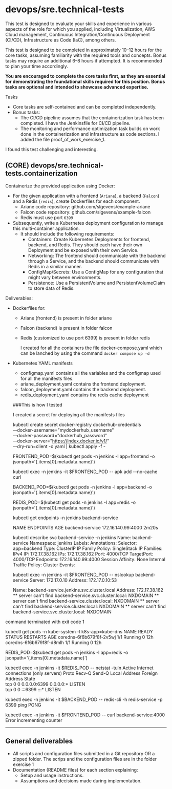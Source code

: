 # devops/sre.technical-tests

This test is designed to evaluate your skills and experience in various aspects of the role for which you applied, including Virtualization, AWS Cloud management, Continuous Integration/Continuous Deployment (CI/CD), Infrastructure as Code (IaC), among others.

This test is designed to be completed in approximately 10–12 hours for the core tasks, assuming familiarity with the required tools and concepts. 
Bonus tasks may require an additional 6–8 hours if attempted. It is recommended to plan your time accordingly.

__You are encouraged to complete the core tasks first, as they are essential for demonstrating the foundational skills required for this position. Bonus tasks are optional and intended to showcase advanced expertise.__

Tasks

  - Core tasks are self-contained and can be completed independently.
  - Bonus tasks:
    - The CI/CD pipeline assumes that the containerization task has been completed.
      I have the Jenkinsfile for CI/CD pipeline. 
    - The monitoring and performance optimization task builds on work done in the containerization and infrastructure as code sections.
      I added the file proof_of_work_exercise_1.
   
     
I found this test challenging and interesting. 

## (CORE) devops/sre.technical-tests.containerization

Containerize the provided application using Docker:
  - For the given application with a frontend (`Ariane`), a backend (`Falcon`) and a Redis (`redis`), create Dockerfiles for each component.
    - Ariane code repository: github.com/slgevens/example-ariane
    - Falcon code repository: github.com/slgevens/example-falcon
    - Redis must use port `6399`
  - Subsequently, write a Kubernetes deployment configuration to manage this multi-container application. 
    - It should include the following requirements:
        - Containers: Create Kubernetes Deployments for frontend, backend, and Redis. They should each have their own Deployment and be exposed with their own Service.
        - Networking: The frontend should communicate with the backend through a Service, and the backend should communicate with Redis in a similar manner.
        - ConfigMap/Secrets: Use a ConfigMap for any configuration that might vary between environments.
        - Persistence: Use a PersistentVolume and PersistentVolumeClaim to store data of Redis.

Deliverables:

- Dockerfiles for:
  - Ariane (frontend) is present in folder ariane
  - Falcon (backend) is present in folder falcon
  - Redis (customized to use port 6399) is present in folder redis

    I created for all the containers the file docker-compose.yaml which can be lanched by using the command `docker compose up -d` 

- Kubernetes YAML manifests

  - configmap.yaml contains all the variables and the configmap used for all the manifests files.
  - ariane_deployment.yaml contains the frontend deployment.
  - falcon_deployment.yaml contains the backend deployment.
  - redis_deployment.yaml contains the redis cache deployment

  ###This is how I tested

  I created a secret for deploying all the manifests files

  kubectl create secret docker-registry dockerhub-credentials \
    --docker-username="mydockerhub_username" \
    --docker-password="dockerhub_password" \
    --docker-server="https://index.docker.io/v1/" \
    --dry-run=client -o yaml | kubectl apply -f -
 

  FRONTEND_POD=$(kubectl get pods -n jenkins -l app=frontend -o jsonpath='{.items[0].metadata.name}')

  kubectl exec -n jenkins -it $FRONTEND_POD -- apk add --no-cache curl

  BACKEND_POD=$(kubectl get pods -n jenkins -l app=backend -o jsonpath='{.items[0].metadata.name}')

  REDIS_POD=$(kubectl get pods -n jenkins -l app=redis -o jsonpath='{.items[0].metadata.name}')

  kubectl get endpoints -n jenkins backend-service

  NAME              ENDPOINTS            AGE
  backend-service   172.16.140.99:4000   2m20s

  kubectl describe svc backend-service -n jenkins
  Name:                     backend-service
  Namespace:                jenkins
  Labels:                   <none>
  Annotations:              <none>
  Selector:                 app=backend
  Type:                     ClusterIP
  IP Family Policy:         SingleStack
  IP Families:              IPv4
  IP:                       172.17.38.162
  IPs:                      172.17.38.162
  Port:                     <unset>  4000/TCP
  TargetPort:               4000/TCP
  Endpoints:                172.16.140.99:4000
  Session Affinity:         None
  Internal Traffic Policy:  Cluster
  Events:                   <none>

  kubectl exec -n jenkins -it $FRONTEND_POD -- nslookup backend-service
  Server:		172.17.0.10
  Address:	172.17.0.10:53

  Name:	backend-service.jenkins.svc.cluster.local
  Address: 172.17.38.162
** server can't find backend-service.svc.cluster.local: NXDOMAIN
** server can't find backend-service.cluster.local: NXDOMAIN
** server can't find backend-service.cluster.local: NXDOMAIN
** server can't find backend-service.svc.cluster.local: NXDOMAIN

command terminated with exit code 1

  kubectl get pods -n kube-system -l k8s-app=kube-dns
  NAME                       READY   STATUS    RESTARTS   AGE
  coredns-6f6b679f8f-2v5wj   1/1     Running   0          12h
   coredns-6f6b679f8f-d8mlh   1/1     Running   0          12h

  REDIS_POD=$(kubectl get pods -n jenkins -l app=redis -o jsonpath='{.items[0].metadata.name}')

  kubectl exec -n jenkins -it $REDIS_POD -- netstat -tuln
  Active Internet connections (only servers)
  Proto Recv-Q Send-Q Local Address           Foreign Address         State       
  tcp        0      0 0.0.0.0:6399            0.0.0.0:*               LISTEN      
  tcp        0      0 :::6399                 :::*                    LISTEN      

  kubectl exec -n jenkins -it $BACKEND_POD -- redis-cli -h redis-service -p 6399 ping
  PONG

  kubectl exec -n jenkins -it $FRONTEND_POD -- curl backend-service:4000
  Error incrementing counter

----------------------------------------------------------------------------------------------


## General deliverables

- All scripts and configuration files submitted in a Git repository OR a zipped folder.
  The scrips and the configuration files are in the folder exercise 1
- Documentation (README files) for each section explaining:
    - Setup and usage instructions.
    - Assumptions and decisions made during implementation.
